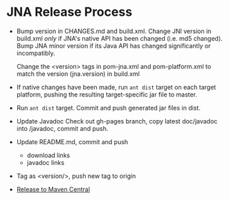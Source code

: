 JNA Release Process
===================

* Bump version in CHANGES.md and build.xml.  Change JNI version in build.xml *only* if
  JNA's native API has been changed (i.e. md5 changed).  Bump JNA minor version if its Java API
  has changed significantly or incompatibly.

  Change the &lt;version> tags in pom-jna.xml and pom-platform.xml to match the version (jna.version) in build.xml

* If native changes have been made, run `ant dist` target on each target
  platform, pushing the resulting target-specific jar file to master.

* Run `ant dist` target.  Commit and push generated jar files in dist.

* Update Javadoc
  Check out gh-pages branch, copy latest doc/javadoc into <version>/javadoc,
  commit and push.

* Update README.md, commit and push
  * download links
  * javadoc links

* Tag as &lt;version/>, push new tag to origin

* [Release to Maven Central](https://github.com/twall/jna/blob/master/www/PublishingToMavenCentral.md)
